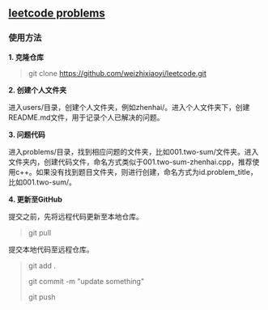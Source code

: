 [leetcode problems](https://leetcode.com/problemset/all/)
---

### 使用方法
**1. 克隆仓库**

> git clone https://github.com/weizhixiaoyi/leetcode.git

**2. 创建个人文件夹**

进入users/目录，创建个人文件夹，例如zhenhai/。进入个人文件夹下，创建README.md文件，用于记录个人已解决的问题。

**3. 问题代码**

进入problems/目录，找到相应问题的文件夹，比如001.two-sum/文件夹。进入文件夹内，创建代码文件，命名方式类似于001.two-sum-zhenhai.cpp，推荐使用c++。如果没有找到题目文件夹，则进行创建，命名方式为id.problem_title，比如001.two-sum/。

**4. 更新至GitHub**

提交之前，先将远程代码更新至本地仓库。
> git pull

提交本地代码至远程仓库。
>git add .
>
>git commit -m "update something"
>
>git push
